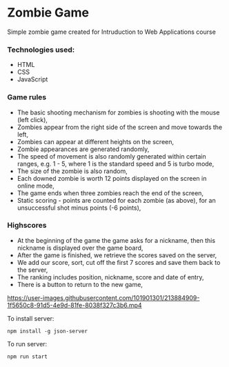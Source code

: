 # Zombie Game

Simple zombie game created for Intruduction to Web Applications course

### Technologies used:
* HTML
* CSS
* JavaScript

### Game rules

- The basic shooting mechanism for zombies is shooting with the mouse (left click),
- Zombies appear from the right side of the screen and move towards the left,
- Zombies can appear at different heights on the screen,
- Zombie appearances are generated randomly,
- The speed of movement is also randomly generated within certain ranges, e.g. 1 - 5, where 1 is the standard speed and 5 is turbo mode,
- The size of the zombie is also random,
- Each downed zombie is worth 12 points displayed on the screen in online mode,
- The game ends when three zombies reach the end of the screen,
- Static scoring - points are counted for each zombie (as above), for an unsuccessful shot minus points (-6 points),

### Highscores

- At the beginning of the game the game asks for a nickname, then this nickname is displayed over the game board,
- After the game is finished, we retrieve the scores saved on the server,
- We add our score, sort, cut off the first 7 scores and save them back to the server,
- The ranking includes position, nickname, score and date of entry,
- There is a button to return to the new game,


https://user-images.githubusercontent.com/101901301/213884909-1f5650c8-91d5-4e9d-81fe-8038f327c3b6.mp4



To install server:
```
npm install -g json-server
```

To run server:
```
npm run start
```
